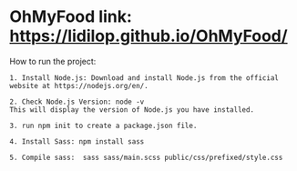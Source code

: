 # OhMyFood   link: https://lidilop.github.io/OhMyFood/

How to run the project:

    1. Install Node.js: Download and install Node.js from the official website at https://nodejs.org/en/.

    2. Check Node.js Version: node -v
    This will display the version of Node.js you have installed.

    3. run npm init to create a package.json file.

    4. Install Sass: npm install sass

    5. Compile sass:  sass sass/main.scss public/css/prefixed/style.css
